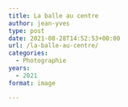 ```yaml
---
title: La balle au centre
author: jean-yves
type: post
date: 2021-08-28T14:52:53+00:00
url: /la-balle-au-centre/
categories:
  - Photographie
years:
  - 2021
format: image

---
```

